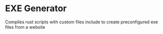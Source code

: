 # EXE Generator
Compiles rust scripts with custom files include to create preconfigured exe files from a website
